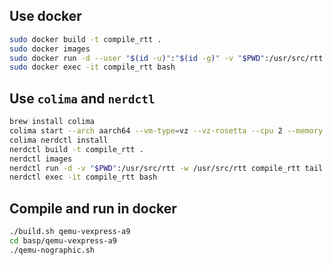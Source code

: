 ## Use docker
```bash
sudo docker build -t compile_rtt .
sudo docker images
sudo docker run -d --user "$(id -u)":"$(id -g)" -v "$PWD":/usr/src/rtt -w /usr/src/rtt compile_rtt tail -f /dev/null
sudo docker exec -it compile_rtt bash
```

## Use `colima` and `nerdctl`
```bash
brew install colima
colima start --arch aarch64 --vm-type=vz --vz-rosetta --cpu 2 --memory 4 --disk 60 --runtime containerd
colima nerdctl install
nerdctl build -t compile_rtt .
nerdctl images
nerdctl run -d -v "$PWD":/usr/src/rtt -w /usr/src/rtt compile_rtt tail -f /dev/null
nerdctl exec -it compile_rtt bash
```

## Compile and run in docker
```bash
./build.sh qemu-vexpress-a9
cd basp/qemu-vexpress-a9
./qemu-nographic.sh
```
